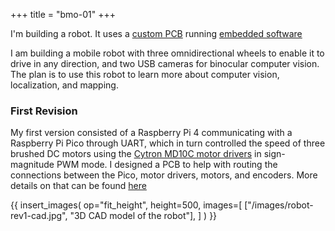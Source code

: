 +++
title = "bmo-01"
+++

I'm building a robot. It uses a [custom PCB](@/robots/bmo-01/robot-board.md) running [embedded software](@/robots/bmo-01/motor-control.md)

I am building a mobile robot with three omnidirectional wheels to enable it to drive in any direction, and two USB cameras for binocular computer vision. The plan is to use this robot to learn more about computer vision, localization, and mapping.

### First Revision

My first version consisted of a Raspberry Pi 4 communicating with a Raspberry Pi Pico through UART, which in turn controlled the speed of three brushed DC motors using the [Cytron MD10C motor drivers](https://www.cytron.io/p-10amp-5v-30v-dc-motor-driver) in sign-magnitude PWM mode. I designed a PCB to help with routing the connections between the Pico, motor drivers, motors, and encoders. More details on that can be found [here](@/robots/bmo-01/pico-board.md)

{{
    insert_images(
        op="fit_height",
        height=500,
        images=[
            ["/images/robot-rev1-cad.jpg", "3D CAD model of the robot"],
        ]
    )
}}

